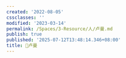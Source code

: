 ```yaml
---
created: '2022-08-05'
cssclasses: ''
modified: '2023-03-14'
permalink: /Spaces/3-Resource/人/卢曼.md
publish: true
published: '2025-07-12T13:48:14.346+08:00'
title: 🧑卢曼
---
```

